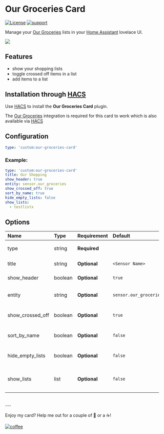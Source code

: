 # Our Groceries Card

[![License](https://img.shields.io/github/license/ljmerza/our-groceries-card?style=for-the-badge)](LICENSE.md)
[![support](https://img.shields.io/badge/Support-ask%20for%20help%20here-blue?style=for-the-badge)](https://community.home-assistant.io/t/our-groceries-integration-and-lovelace-card/293484)

Manage your [Our Groceries](https://www.ourgroceries.com/) lists in your [Home Assistant](https://www.home-assistant.io/) lovelace UI.

<img src='https://raw.githubusercontent.com/ljmerza/our-groceries-card/master/card.png' />

## Features
* show your shopping lists
* toggle crossed off items in a list
* add items to a list

## Installation through [HACS](https://github.com/custom-components/hacs)

Use [HACS](https://github.com/custom-components/hacs) to install the **Our Groceries Card** plugin.

The [Our Groceries](https://github.com/ljmerza/ha-our-groceries) integration is required for this card to work which is also available via [HACS](https://github.com/custom-components/hacs)

## Configuration

```yaml
type: 'custom:our-groceries-card'
```

### Example:
```yaml
type: 'custom:our-groceries-card'
title: Our Shopping
show_header: true
entity: sensor.our_groceries
show_crossed_off: true
sort_by_name: true
hide_empty_lists: false
show_lists:
  - testlistx
```

## Options

| Name | Type | Requirement | Default | Description |
| :---- | :---- | :------- | :----------- |:----------- |
| type | string | **Required** | | `custom:our-groceries-card` |
| title | string | **Optional** | `<Sensor Name>` | Change card title |
| show_header | boolean | **Optional** | `true` | Show or hide header| 
| entity | string | **Optional** | `sensor.our_groceries` | the our groceries sensor |
| show_crossed_off | boolean | **Optional** | `true` | show crossed of list items |
| sort_by_name | boolean | **Optional** | `false` | sort all items by name |
| hide_empty_lists | boolean | **Optional** | `false` | hide lists with no active items |
| show_lists | list | **Optional** | `false` | list of list ids to only show on card |

</br>
---

Enjoy my card? Help me out for a couple of :beers: or a :coffee:!

[![coffee](https://www.buymeacoffee.com/assets/img/custom_images/black_img.png)](https://www.buymeacoffee.com/JMISm06AD)
